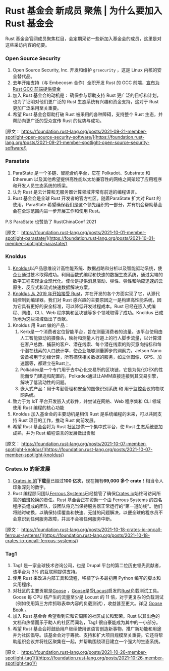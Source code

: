# Rust 基金会 新成员 聚焦 |  为什么要加入 Rust 基金会 

Rust 基金会官网成员聚焦栏目，会定期采访一些新加入基金会的成员，这里是对这些采访内容的纪要。

###  Open Source Security

1. Open Source Security, Inc. 开发和维护 `grsecurity` ，这是 Linux 内核的安全替代品。
2. 去年开始支持（与 Embecosm 合作）全职开发 Rust 的 GCC 前端，[宣布为 Rust GCC 前端提供资金](https://opensrcsec.com/open_source_security_announces_rust_gcc_funding)
3. 加入 Rust 基金会的动机是： 确保参与帮助支持 Rust 更广泛的目标和计划，也为了证明对他们更广泛的 Rust 生态系统有兴趣和资金支持，这对于 Rust 更加广泛采用至关重要。
4. 希望 Rust 基金会帮助打破 Rust 被采用的各种障碍，支持整个 Rust 生态，并帮助向更广泛的受众宣传 Rust 的优势与成功。

[原文： https://foundation.rust-lang.org/posts/2021-09-21-member-spotlight-open-source-security-software/](https://foundation.rust-lang.org/posts/2021-09-21-member-spotlight-open-source-security-software/)

### Parastate

1. ParaState 是一个多链、智能合约平台，它在 Polkadot、Substrate 和 Ethereum 以及其他希望提供高性能以太坊兼容性的网络之间架起了应用程序和开发人员生态系统的桥梁。
2. 认为 Rust 是云计算和无服务器计算领域非常有前途的编程语言。
3. Rust 基金会是全球 Rust 开发者的官方社区。随着ParaState  扩大对 Rust 的使用，ParaState 希望确保我们是这个领先组织的一部分，并有机会帮助基金会在全球范围内进一步开展工作和使用 Rust。

P.S  ParaState 也赞助了 RustChinaConf 2021

[原文： https://foundation.rust-lang.org/posts/2021-10-01-member-spotlight-parastate/](https://foundation.rust-lang.org/posts/2021-10-01-member-spotlight-parastate/)

### Knoldus

1. [Knoldus](https://www.knoldus.com/home)以产品思维设计高性能系统、数据战略和分析以及智能驱动系统，使企业通过技术取得成功。利用函数式编程和快速的数据生态系统，通过尖端的数字工程实现企业现代化。使命是提供消息驱动、弹性、弹性和响应迅速的云原生、反应式和流式快速数据解决方案。
2. [Knoldus 从 2019 年开始接受 Rust](https://www.knoldus.com/accelerators/technology/rust)，并在开发的各个方面实现了它，从源代码控制到编译器。我们对 Rust 感兴趣的主要原因之一是构建高性能系统，因为它具有更好的安全标准，可以降低开发过程成本。Rust 已经在嵌入式编程、网络、CLI、Web 程序集和区块链等多个领域取得了成功。Knoldus 已成功地为这些领域做出了贡献。
3. Knoldus 用 Rust 做的产品：
   1. Kerb是一个消费者定位智能平台，旨在测量消费者的流量。该平台使用由人工智能驱动的摄像头，映射和测量人行道上的行人脚步流量，以计算潜在客户总数、捕获的客户、潜在线索、每个潜在线索的购买意向指标和每个潜在线索的人口统计学，使企业能够测量脚步的洞察力。Jetson Nano设备被用于边缘计算，所有捕获相关数据的服务，如立体图像、GPS、加速器等，都建立在Rust上。
   2.  Polkadex是一个专门用于去中心化交易所的区块链，它是为优化DEX的性能而专门建造和配置的。Polkadex通过让AMM直接连接到其交易引擎，解决了低流动性的问题。
   3. 嵌入式产品：用于考勤管理和安全的图像识别系统 和 用于监控会议的物联网系统。
4. 致力于为 IoT 平台开发嵌入式软件，并尝试在网络、Web 程序集和 CLI 领域使用 Rust 编程的核心功能
5. Knoldus 加入基金会的主要动机是相信 Rust 是系统编程的未来，可以共同支持 Rust 项目的工作，推动 Rust 向前发展。
6. 希望 Rust 基金会将为 Rust 社区提供一个集中式平台，使 Rust 生态系统更加成熟，并为 Rust 编程语言的发展做出贡献

[原文： https://foundation.rust-lang.org/posts/2021-10-07-member-spotlight-knoldus/](https://foundation.rust-lang.org/posts/2021-10-07-member-spotlight-knoldus/)

###  Crates.io 的新发展

1. [Crates.io 的](http://crates.io/)**下载**[量](http://crates.io/)已超过**100 亿次**，现在拥有**69,000 多个 crate**！相当令人印象深刻的数字。
2. Rust 编程顾问团队[Ferrous Systems](https://ferrous-systems.com/)已经接管了确保[Crates.io](http://crates.io/)始终可访问所需的[值班](http://crates.io/)轮换的责任。Rust 基金会正在资助一个由 Ferrous Systems 的四名程序员组成的团队，该团队将充当保持服务器正常运行的“第一道防线”。他们将随时轮换，以确保持续覆盖和快速、无缝的问题解决，以便全球的程序员不会意识到任何服务故障，并且不会被任何服务中断。

[原文：  https://foundation.rust-lang.org/posts/2021-10-18-crates-io-oncall-ferrous-systems/](https://foundation.rust-lang.org/posts/2021-10-18-crates-io-oncall-ferrous-systems/)

### Tag1

1. Tag1 是一家全球技术咨询公司，也是 Drupal 平台的第二位历史领先贡献者，该平台为 3% 的互联网提供支持。
2. 使用 Rust 来改进内部工具和流程，移植了许多最初用 Python 编写的脚本和实用程序。
3. 对社区的主要贡献是[Goose](https://goose.rs/) ，[Goose](https://docs.rs/goose)是受[Locust](https://locust.io/)启发的[Rust](https://www.rust-lang.org/)负载测试工具。Goose 每 CPU 核产生的流量至少是 Locust 的 11 倍，对于更复杂的负载测试（例如使用第三方库抓取表单内容的负载测试），收益甚至更大。详见 [Goose Book](https://book.goose.rs/) 。
4. 加入 Rust 基金会 希望看到它和它周围的社区成长和繁荣。Rust 以其出色的文档和热情而乐于助人的社区而闻名，Tag1 很自豪能成为其中的一小部分。
5. 希望 Rust 基金会将鼓励用户继续使用该语言创造新事物，推广新功能和用途并为社区倡导。该基金会对于筹款、支持和扩大项目规模至关重要。它还将帮助组织会议并将社区聚集在一起，并帮助围绕项目建立一个强大的生态系统。

[原文： https://foundation.rust-lang.org/posts/2021-10-26-member-spotlight-tag1/](https://foundation.rust-lang.org/posts/2021-10-26-member-spotlight-tag1/)